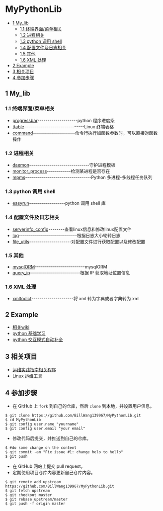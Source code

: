 # MyPythonLib
<!-- vim-markdown-toc GFM -->
* [1 My_lib](#1-my_lib)
    * [1.1 终端界面/菜单相关](#11-终端界面菜单相关)
    * [1.2 进程相关](#12-进程相关)
    * [1.3 python 调用 shell](#13-python-调用-shell)
    * [1.4 配置文件及日志相关](#14-配置文件及日志相关)
    * [1.5 其他](#15-其他)
    * [1.6 XML 处理](#16-xml-处理)
* [2 Example](#2-example)
* [3 相关项目](#3-相关项目)
* [4 参加步骤](#4-参加步骤)

<!-- vim-markdown-toc -->

## 1 My_lib

### 1.1 终端界面/菜单相关 

* [progressbar](My_lib/progressbar)--------------------python 程序进度条
* [ttable](My_lib/ttable)------------------------------Linux 终端表格
* [command](My_lib/command_utils/)---------------------命令行执行加函数参数时，可以直接对函数操作

### 1.2 进程相关

* [daemon](My_lib/daemon)------------------------------守护进程模板
* [monitor_process](My_lib/monitor_process)------------检测某进程是否存在
* [mpms](My_lib/mpms/)---------------------------------Python 多进程-多线程任务队列

### 1.3 python 调用 shell

* [easyrun](My_lib/easyrun/README.md)------------------python 调用 shell 库

### 1.4 配置文件及日志相关

* [serverinfo_config](My_lib/serverinfo_config)--------查看linux信息和修改linux配置文件
* [log](My_lib/log_utils/)-----------------------------根据日志大小轮转日志
* [file_utils](My_lib/file_utils/)---------------------对配置文件进行获取配置以及修改配置

### 1.5 其他

* [mysqlORM](My_lib/mysqlORM/)-------------------------mysqlORM
* [query_ip](My_lib/query_ip/)-------------------------根据 IP 获取地址位置信息

### 1.6 XML 处理

* [xmltodict](./My_lib/xmltodict/)---------------------将 xml 转为字典或者字典转为 xml

## 2 Example

* [相关wiki](https://github.com/BillWang139967/MyPythonLib/wiki)
* [python 基础学习](./Example/python_base/README.md)
* [python 交互模式自动补全](./Example/python_interactive/README.md)

## 3 相关项目

* [运维实践指南相关程序](https://github.com/BillWang139967/op_practice_code)
* [Linux 运维工具](https://github.com/BillWang139967/linux_tools)

## 4 参加步骤

* 在 GitHub 上 `fork` 到自己的仓库，然后 `clone` 到本地，并设置用户信息。
```
$ git clone https://github.com/BillWang139967/MyPythonLib.git
$ cd MyPythonLib
$ git config user.name "yourname"
$ git config user.email "your email"
```
* 修改代码后提交，并推送到自己的仓库。
```
$ #do some change on the content
$ git commit -am "Fix issue #1: change helo to hello"
$ git push
```
* 在 GitHub 网站上提交 pull request。
* 定期使用项目仓库内容更新自己仓库内容。
```
$ git remote add upstream https://github.com/BillWang139967/MyPythonLib.git
$ git fetch upstream
$ git checkout master
$ git rebase upstream/master
$ git push -f origin master
```
